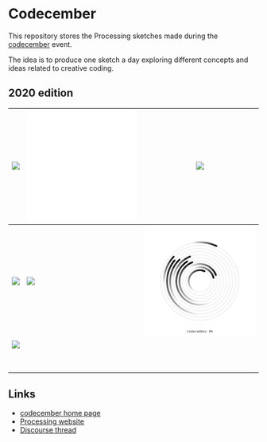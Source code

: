 # Codecember

This repository stores the Processing sketches made during the [codecember](https://codecember.ink/) event.

The idea is to produce one sketch a day exploring different concepts and ideas related to creative coding.

## 2020 edition

| ![](./2020/day_1/codecember_1.gif) | ![](./2020/day_2/codecember_2.gif) | ![](./2020/day_3/codecember_3.gif) |
| ---------------------------------- | ---------------------------------- | ---------------------------------- |
| ![](./2020/day_4/codecember_4.gif) | ![](./2020/day_5/codecember_5.gif) | ![](./2020/day_6/codecember_6.gif) |
| ![](./2020/day_7/codecember_7.gif) |                                    |                                    |
|                                    |                                    |                                    |
|                                    |                                    |                                    |
|                                    |                                    |                                    |
|                                    |                                    |                                    |
|                                    |                                    |                                    |
|                                    |                                    |                                    |
|                                    |                                    |                                    |
|                                    |                                    |                                    |



## Links

- [codecember home page](https://codecember.ink/)
- [Processing website](processing.org/)
- [Discourse thread](https://discourse.processing.org/t/an-invitation-to-learn-and-create-computation-form-one-sketch-a-day/25839)